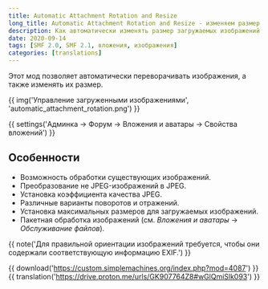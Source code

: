 ```yaml
---
title: Automatic Attachment Rotation and Resize
long_title: Automatic Attachment Rotation and Resize - изменяем размер изображений
description: Как автоматически изменять размер загружаемых изображений на форуме SMF?
date: 2020-09-14
tags: [SMF 2.0, SMF 2.1, вложения, изображения]
categories: [translations]
---
```


Этот мод позволяет автоматически переворачивать изображения, а также изменять их размер.

<!-- more -->

{{ img('Управление загруженными изображениями', 'automatic_attachment_rotation.png') }}

{{ settings('Админка → Форум → Вложения и аватары → Свойства вложений') }}

## Особенности

* Возможность обработки существующих изображений.
* Преобразование не JPEG-изображений в JPEG.
* Установка коэффициента качества JPEG.
* Различные варианты поворотов и отражений.
* Установка максимальных размеров для загружаемых изображений.
* Пакетная обработка изображений (см. _Вложения и аватары_ → _Обслуживание файлов_).

{{ note('Для правильной ориентации изображений требуется, чтобы они содержали соответствующую информацию EXIF.') }}

{{ download('https://custom.simplemachines.org/index.php?mod=4087') }}
{{ translation('https://drive.proton.me/urls/GK907764Z8#wGlQmiSlk093') }}
